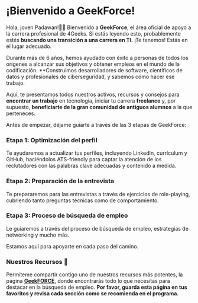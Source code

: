 # ¡Bienvenido a GeekForce!

Hola, joven Padawan!👋🏻 Bienvenido a **GeekForce**, el área oficial de apoyo a la carrera profesional de 4Geeks. Si estás leyendo esto, probablemente estés **buscando una transición a una carrera en TI.** ¡Te tenemos! Estás en el lugar adecuado.

Durante más de 6 años, hemos ayudado con éxito a personas de todos los orígenes a alcanzar sus objetivos y obtener empleos en el mundo de la codificación. **Construimos desarrolladores de software, científicos de datos y profesionales de ciberseguridad, y sabemos cómo hacer ese trabajo.

Aquí, te presentamos todos nuestros activos, recursos y consejos para **encontrar un trabajo** en tecnología, iniciar tu carrera **freelance** y, por supuesto, **beneficiarte de la gran comunidad de antiguos alumnos** a la que perteneces.

Antes de empezar, déjame guiarte a través de las 3 etapas de GeekForce:

### Etapa 1: Optimización del perfil
Te ayudaremos a actualizar tus perfiles, incluyendo LinkedIn, currículum y GitHub, haciéndolos ATS-friendly para captar la atención de los reclutadores con las palabras clave adecuadas y contenido a medida.

### Etapa 2: Preparación de la entrevista
Te prepararemos para las entrevistas a través de ejercicios de role-playing, cubriendo tanto preguntas técnicas como de comportamiento.

### Etapa 3: Proceso de búsqueda de empleo
Le guiaremos a través del proceso de búsqueda de empleo, estrategias de networking y mucho más.

Estamos aquí para apoyarte en cada paso del camino.

### Nuestros Recursos 🚀
Permíteme compartir contigo uno de nuestros recursos más potentes, la página [**GeekFORCE**](https://4geeksacademy.notion.site/GeekFORCE-Page-471f602753ca4d668f08fd205d044b9e?pvs=4), donde encontrarás todo lo que necesitas para destacar en la búsqueda de empleo. **Por favor, guarda esta página en tus favoritos y revisa cada sección como se recomienda en el programa.**
